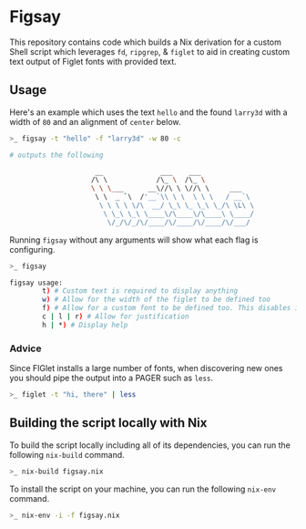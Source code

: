 # Figsay

This repository contains code which builds a Nix derivation for a custom Shell
script which leverages `fd`, `ripgrep`, & `figlet` to aid in creating custom
text output of Figlet fonts with provided text.

## Usage

Here's an example which uses the text `hello` and the found `larry3d` with a
width of `80` and an alignment of `center` below.

```sh
>_ figsay -t "hello" -f "larry3d" -w 80 -c

# outputs the following

                     __              ___    ___
                    /\ \            /\_ \  /\_ \
                    \ \ \___      __\//\ \ \//\ \     ___
                     \ \  _ `\  /'__`\\ \ \  \ \ \   / __`\
                      \ \ \ \ \/\  __/ \_\ \_ \_\ \_/\ \L\ \
                       \ \_\ \_\ \____\/\____\/\____\ \____/
                        \/_/\/_/\/____/\/____/\/____/\/___/


```

Running `figsay` without any arguments will show what each flag is configuring.

```sh
>_ figsay

figsay usage:
        t) # Custom text is required to display anything
        w) # Allow for the width of the figlet to be defined too
        f) # Allow for a custom font to be defined too. This disables iterating
        c | l | r) # Allow for justification
        h | *) # Display help
```

### Advice

Since FIGlet installs a large number of fonts, when discovering new ones you
should pipe the output into a PAGER such as `less`.

```sh
>_ figlet -t "hi, there" | less
```

## Building the script locally with Nix

To build the script locally including all of its dependencies, you can run the
following `nix-build` command.

```sh
>_ nix-build figsay.nix
```

To install the script on your machine, you can run the following `nix-env`
command.

```sh
>_ nix-env -i -f figsay.nix
```
